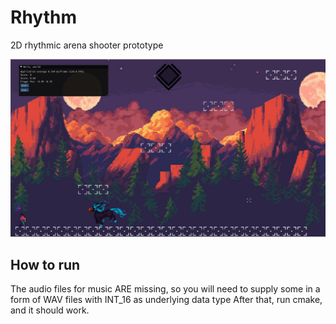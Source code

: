 # Rhythm

2D rhythmic arena shooter prototype

![screenshot](/screenshots/1.jpg)

## How to run
The audio files for music ARE missing, so you will need to supply some in a form of WAV files with INT_16 as underlying data type
After that, run cmake, and it should work.
